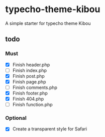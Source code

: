 # typecho-theme-kibou

A simple starter for typecho theme Kibou

## todo

### Must

- [x] Finish header.php
- [ ] Finish index.php
- [x] Finish post.php
- [x] Finish page.php
- [ ] Finish comments.php
- [x] Finish footer.php
- [x] Finish 404.php
- [ ] Finish function.php

### Optional

- [x] Create a transparent style for Safari
